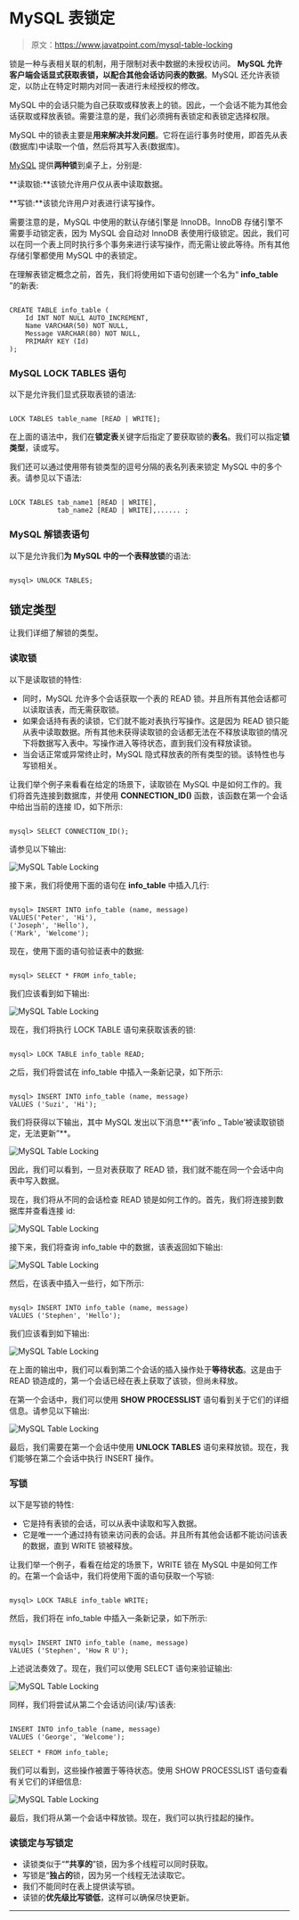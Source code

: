 # MySQL 表锁定

> 原文：<https://www.javatpoint.com/mysql-table-locking>

锁是一种与表相关联的机制，用于限制对表中数据的未授权访问。 **MySQL 允许客户端会话显式获取表锁，以配合其他会话访问表的数据**。MySQL 还允许表锁定，以防止在特定时期内对同一表进行未经授权的修改。

MySQL 中的会话只能为自己获取或释放表上的锁。因此，一个会话不能为其他会话获取或释放表锁。需要注意的是，我们必须拥有表锁定和表锁定选择权限。

MySQL 中的锁表主要是**用来解决并发问题**。它将在运行事务时使用，即首先从表(数据库)中读取一个值，然后将其写入表(数据库)。

[MySQL](https://www.javatpoint.com/mysql-tutorial) 提供**两种锁**到桌子上，分别是:

**读取锁:**该锁允许用户仅从表中读取数据。

**写锁:**该锁允许用户对表进行读写操作。

需要注意的是，MySQL 中使用的默认存储引擎是 InnoDB。InnoDB 存储引擎不需要手动锁定表，因为 MySQL 会自动对 InnoDB 表使用行级锁定。因此，我们可以在同一个表上同时执行多个事务来进行读写操作，而无需让彼此等待。所有其他存储引擎都使用 MySQL 中的表锁定。

在理解表锁定概念之前，首先，我们将使用如下语句创建一个名为“ **info_table** ”的新表:

```

CREATE TABLE info_table ( 
    Id INT NOT NULL AUTO_INCREMENT, 
    Name VARCHAR(50) NOT NULL, 
    Message VARCHAR(80) NOT NULL,
    PRIMARY KEY (Id) 
);

```

### MySQL LOCK TABLES 语句

以下是允许我们显式获取表锁的语法:

```

LOCK TABLES table_name [READ | WRITE];

```

在上面的语法中，我们在**锁定表**关键字后指定了要获取锁的**表名**。我们可以指定**锁类型**，读或写。

我们还可以通过使用带有锁类型的逗号分隔的表名列表来锁定 MySQL 中的多个表。请参见以下语法:

```

LOCK TABLES tab_name1 [READ | WRITE], 
            tab_name2 [READ | WRITE],...... ;

```

### MySQL 解锁表语句

以下是允许我们**为 MySQL 中的一个表释放锁**的语法:

```

mysql> UNLOCK TABLES;

```

## 锁定类型

让我们详细了解锁的类型。

### 读取锁

以下是读取锁的特性:

*   同时，MySQL 允许多个会话获取一个表的 READ 锁。并且所有其他会话都可以读取该表，而无需获取锁。
*   如果会话持有表的读锁，它们就不能对表执行写操作。这是因为 READ 锁只能从表中读取数据。所有其他未获得读取锁的会话都无法在不释放读取锁的情况下将数据写入表中。写操作进入等待状态，直到我们没有释放读锁。
*   当会话正常或异常终止时，MySQL 隐式释放表的所有类型的锁。该特性也与写锁相关。

让我们举个例子来看看在给定的场景下，读取锁在 MySQL 中是如何工作的。我们将首先连接到数据库，并使用 **CONNECTION_ID()** 函数，该函数在第一个会话中给出当前的连接 ID，如下所示:

```

mysql> SELECT CONNECTION_ID();

```

请参见以下输出:

![MySQL Table Locking](img/083c08742b2819cf34cc86cf0e637739.png)

接下来，我们将使用下面的语句在 **info_table** 中插入几行:

```

mysql> INSERT INTO info_table (name, message) 
VALUES('Peter', 'Hi'),
('Joseph', 'Hello'),
('Mark', 'Welcome');

```

现在，使用下面的语句验证表中的数据:

```

mysql> SELECT * FROM info_table;

```

我们应该看到如下输出:

![MySQL Table Locking](img/1280ab9aaa7d0a933d24eff557d2cbf3.png)

现在，我们将执行 LOCK TABLE 语句来获取该表的锁:

```

mysql> LOCK TABLE info_table READ;

```

之后，我们将尝试在 info_table 中插入一条新记录，如下所示:

```

mysql> INSERT INTO info_table (name, message) 
VALUES ('Suzi', 'Hi');

```

我们将获得以下输出，其中 MySQL 发出以下消息**“表‘info _ Table’被读取锁锁定，无法更新”**。

![MySQL Table Locking](img/c09c335439ca20e5f9d7ee9955741cc2.png)

因此，我们可以看到，一旦对表获取了 READ 锁，我们就不能在同一个会话中向表中写入数据。

现在，我们将从不同的会话检查 READ 锁是如何工作的。首先，我们将连接到数据库并查看连接 id:

![MySQL Table Locking](img/229431b0b296af6d43badfb7df78dcc3.png)

接下来，我们将查询 info_table 中的数据，该表返回如下输出:

![MySQL Table Locking](img/b4e0ca3a746fed05f974d696c4e5ba17.png)

然后，在该表中插入一些行，如下所示:

```

mysql> INSERT INTO info_table (name, message) 
VALUES ('Stephen', 'Hello');

```

我们应该看到如下输出:

![MySQL Table Locking](img/58548be4fa2e73348cbcc3dde7423923.png)

在上面的输出中，我们可以看到第二个会话的插入操作处于**等待状态**。这是由于 READ 锁造成的，第一个会话已经在表上获取了该锁，但尚未释放。

在第一个会话中，我们可以使用 **SHOW PROCESSLIST** 语句看到关于它们的详细信息。请参见以下输出:

![MySQL Table Locking](img/dbb966200b2a0e80a4d15e9f956dcf85.png)

最后，我们需要在第一个会话中使用 **UNLOCK TABLES** 语句来释放锁。现在，我们能够在第二个会话中执行 INSERT 操作。

### 写锁

以下是写锁的特性:

*   它是持有表锁的会话，可以从表中读取和写入数据。
*   它是唯一一个通过持有锁来访问表的会话。并且所有其他会话都不能访问该表的数据，直到 WRITE 锁被释放。

让我们举一个例子，看看在给定的场景下，WRITE 锁在 MySQL 中是如何工作的。在第一个会话中，我们将使用下面的语句获取一个写锁:

```

mysql> LOCK TABLE info_table WRITE;

```

然后，我们将在 info_table 中插入一条新记录，如下所示:

```

mysql> INSERT INTO info_table (name, message) 
VALUES ('Stephen', 'How R U');

```

上述说法奏效了。现在，我们可以使用 SELECT 语句来验证输出:

![MySQL Table Locking](img/b7f07833d08747e0e4775735aaa41274.png)

同样，我们将尝试从第二个会话访问(读/写)该表:

```

INSERT INTO info_table (name, message) 
VALUES ('George', 'Welcome');

SELECT * FROM info_table;

```

我们可以看到，这些操作被置于等待状态。使用 SHOW PROCESSLIST 语句查看有关它们的详细信息:

![MySQL Table Locking](img/355159a646aea687cb08761fd6137919.png)

最后，我们将从第一个会话中释放锁。现在，我们可以执行挂起的操作。

### 读锁定与写锁定

*   读锁类似于“**”共享的**”锁，因为多个线程可以同时获取。
*   写锁是“**独占的**锁，因为另一个线程无法读取它。
*   我们不能同时在表上提供读写锁。
*   读锁的**优先级比写锁低**，这样可以确保尽快更新。

* * *